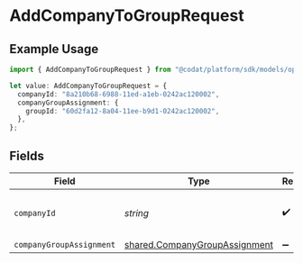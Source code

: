 # AddCompanyToGroupRequest

## Example Usage

```typescript
import { AddCompanyToGroupRequest } from "@codat/platform/sdk/models/operations";

let value: AddCompanyToGroupRequest = {
  companyId: "8a210b68-6988-11ed-a1eb-0242ac120002",
  companyGroupAssignment: {
    groupId: "60d2fa12-8a04-11ee-b9d1-0242ac120002",
  },
};
```

## Fields

| Field                                                                                 | Type                                                                                  | Required                                                                              | Description                                                                           | Example                                                                               |
| ------------------------------------------------------------------------------------- | ------------------------------------------------------------------------------------- | ------------------------------------------------------------------------------------- | ------------------------------------------------------------------------------------- | ------------------------------------------------------------------------------------- |
| `companyId`                                                                           | *string*                                                                              | :heavy_check_mark:                                                                    | Unique identifier for a company.                                                      | 8a210b68-6988-11ed-a1eb-0242ac120002                                                  |
| `companyGroupAssignment`                                                              | [shared.CompanyGroupAssignment](../../../sdk/models/shared/companygroupassignment.md) | :heavy_minus_sign:                                                                    | N/A                                                                                   |                                                                                       |